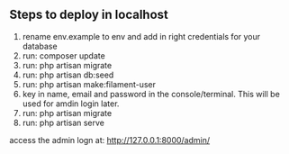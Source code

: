 ## Steps to deploy in localhost

1. rename env.example to env and add in right credentials for your database
2. run: composer update
3. run: php artisan migrate
4. run: php artisan db:seed
5. run: php artisan make:filament-user
6. key in name, email and password in the console/terminal. This will be used for amdin login later.
7. run: php artisan migrate
8. run: php artisan serve

access the admin logn at: http://127.0.0.1:8000/admin/
